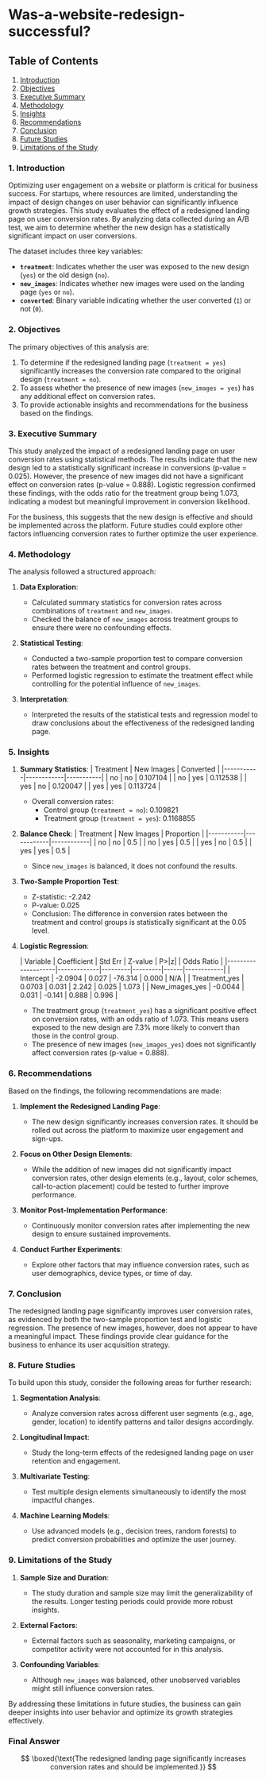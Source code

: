 # Was-a-website-redesign-successful?

## Table of Contents
1. [Introduction](#1-introduction)
2. [Objectives](#2-objectives)
3. [Executive Summary](#3-executive-summary)
4. [Methodology](#4-methodology)
5. [Insights](#5-insights)
6. [Recommendations](#6-recommendations)
7. [Conclusion](#7-conclusion)
8. [Future Studies](#8-future-studies)
9. [Limitations of the Study](#9-limitations-of-the-study)


### 1. Introduction
Optimizing user engagement on a website or platform is critical for business success. For startups, where resources are limited, understanding the impact of design changes on user behavior can significantly influence growth strategies. This study evaluates the effect of a redesigned landing page on user conversion rates. By analyzing data collected during an A/B test, we aim to determine whether the new design has a statistically significant impact on user conversions.

The dataset includes three key variables:
- **`treatment`**: Indicates whether the user was exposed to the new design (`yes`) or the old design (`no`).
- **`new_images`**: Indicates whether new images were used on the landing page (`yes` or `no`).
- **`converted`**: Binary variable indicating whether the user converted (`1`) or not (`0`).


### 2. Objectives
The primary objectives of this analysis are:
1. To determine if the redesigned landing page (`treatment = yes`) significantly increases the conversion rate compared to the original design (`treatment = no`).
2. To assess whether the presence of new images (`new_images = yes`) has any additional effect on conversion rates.
3. To provide actionable insights and recommendations for the business based on the findings.

### 3. Executive Summary
This study analyzed the impact of a redesigned landing page on user conversion rates using statistical methods. The results indicate that the new design led to a statistically significant increase in conversions (p-value = 0.025). However, the presence of new images did not have a significant effect on conversion rates (p-value = 0.888). Logistic regression confirmed these findings, with the odds ratio for the treatment group being 1.073, indicating a modest but meaningful improvement in conversion likelihood.

For the business, this suggests that the new design is effective and should be implemented across the platform. Future studies could explore other factors influencing conversion rates to further optimize the user experience.

### 4. Methodology
The analysis followed a structured approach:

1. **Data Exploration**:
   - Calculated summary statistics for conversion rates across combinations of `treatment` and `new_images`.
   - Checked the balance of `new_images` across treatment groups to ensure there were no confounding effects.

2. **Statistical Testing**:
   - Conducted a two-sample proportion test to compare conversion rates between the treatment and control groups.
   - Performed logistic regression to estimate the treatment effect while controlling for the potential influence of `new_images`.

3. **Interpretation**:
   - Interpreted the results of the statistical tests and regression model to draw conclusions about the effectiveness of the redesigned landing page.

### 5. Insights

1. **Summary Statistics**:
   | Treatment | New Images | Converted |
   |-----------|------------|-----------|
   | no        | no         | 0.107104  |
   | no        | yes        | 0.112538  |
   | yes       | no         | 0.120047  |
   | yes       | yes        | 0.113724  |

   - Overall conversion rates:
     - Control group (`treatment = no`): 0.109821
     - Treatment group (`treatment = yes`): 0.1168855

2. **Balance Check**:
   | Treatment | New Images | Proportion |
   |-----------|------------|------------|
   | no        | no         | 0.5        |
   | no        | yes        | 0.5        |
   | yes       | no         | 0.5        |
   | yes       | yes        | 0.5        |

   - Since `new_images` is balanced, it does not confound the results.

3. **Two-Sample Proportion Test**:
   - Z-statistic: -2.242
   - P-value: 0.025
   - Conclusion: The difference in conversion rates between the treatment and control groups is statistically significant at the 0.05 level.

4. **Logistic Regression**:

   | Variable           | Coefficient | Std Err | Z-value | P>|z| | Odds Ratio |
   |--------------------|-------------|---------|---------|------|------------|
   | Intercept          | -2.0904     | 0.027   | -76.314 | 0.000 | N/A        |
   | Treatment_yes      | 0.0703      | 0.031   | 2.242   | 0.025 | 1.073      |
   | New_images_yes     | -0.0044     | 0.031   | -0.141  | 0.888 | 0.996      |


   - The treatment group (`treatment_yes`) has a significant positive effect on conversion rates, with an odds ratio of 1.073. This means users exposed to the new design are 7.3% more likely to convert than those in the control group.
   - The presence of new images (`new_images_yes`) does not significantly affect conversion rates (p-value = 0.888).


### 6. Recommendations
Based on the findings, the following recommendations are made:

1. **Implement the Redesigned Landing Page**:
   - The new design significantly increases conversion rates. It should be rolled out across the platform to maximize user engagement and sign-ups.

2. **Focus on Other Design Elements**:
   - While the addition of new images did not significantly impact conversion rates, other design elements (e.g., layout, color schemes, call-to-action placement) could be tested to further improve performance.

3. **Monitor Post-Implementation Performance**:
   - Continuously monitor conversion rates after implementing the new design to ensure sustained improvements.

4. **Conduct Further Experiments**:
   - Explore other factors that may influence conversion rates, such as user demographics, device types, or time of day.


### 7. Conclusion
The redesigned landing page significantly improves user conversion rates, as evidenced by both the two-sample proportion test and logistic regression. The presence of new images, however, does not appear to have a meaningful impact. These findings provide clear guidance for the business to enhance its user acquisition strategy.


### 8. Future Studies
To build upon this study, consider the following areas for further research:
1. **Segmentation Analysis**:
   - Analyze conversion rates across different user segments (e.g., age, gender, location) to identify patterns and tailor designs accordingly.

2. **Longitudinal Impact**:
   - Study the long-term effects of the redesigned landing page on user retention and engagement.

3. **Multivariate Testing**:
   - Test multiple design elements simultaneously to identify the most impactful changes.

4. **Machine Learning Models**:
   - Use advanced models (e.g., decision trees, random forests) to predict conversion probabilities and optimize the user journey.


### 9. Limitations of the Study
1. **Sample Size and Duration**:
   - The study duration and sample size may limit the generalizability of the results. Longer testing periods could provide more robust insights.

2. **External Factors**:
   - External factors such as seasonality, marketing campaigns, or competitor activity were not accounted for in this analysis.

3. **Confounding Variables**:
   - Although `new_images` was balanced, other unobserved variables might still influence conversion rates.

By addressing these limitations in future studies, the business can gain deeper insights into user behavior and optimize its growth strategies effectively.


### Final Answer
$$
\boxed{\text{The redesigned landing page significantly increases conversion rates and should be implemented.}}
$$

